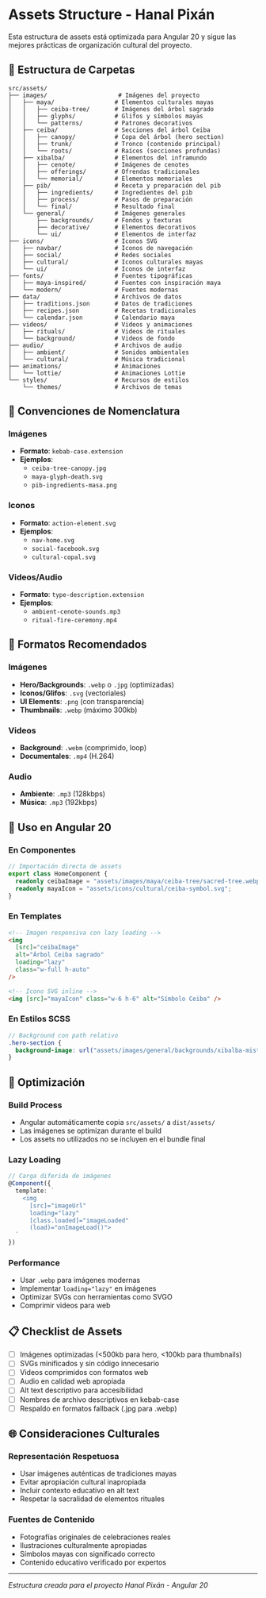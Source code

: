 # Assets Structure - Hanal Pixán

Esta estructura de assets está optimizada para Angular 20 y sigue las mejores prácticas de organización cultural del proyecto.

## 📁 Estructura de Carpetas

```
src/assets/
├── images/                    # Imágenes del proyecto
│   ├── maya/                 # Elementos culturales mayas
│   │   ├── ceiba-tree/       # Imágenes del árbol sagrado
│   │   ├── glyphs/           # Glifos y símbolos mayas
│   │   └── patterns/         # Patrones decorativos
│   ├── ceiba/                # Secciones del árbol Ceiba
│   │   ├── canopy/           # Copa del árbol (hero section)
│   │   ├── trunk/            # Tronco (contenido principal)
│   │   └── roots/            # Raíces (secciones profundas)
│   ├── xibalba/              # Elementos del inframundo
│   │   ├── cenote/           # Imágenes de cenotes
│   │   ├── offerings/        # Ofrendas tradicionales
│   │   └── memorial/         # Elementos memoriales
│   ├── pib/                  # Receta y preparación del pib
│   │   ├── ingredients/      # Ingredientes del pib
│   │   ├── process/          # Pasos de preparación
│   │   └── final/            # Resultado final
│   └── general/              # Imágenes generales
│       ├── backgrounds/      # Fondos y texturas
│       ├── decorative/       # Elementos decorativos
│       └── ui/               # Elementos de interfaz
├── icons/                    # Iconos SVG
│   ├── navbar/               # Iconos de navegación
│   ├── social/               # Redes sociales
│   ├── cultural/             # Iconos culturales mayas
│   └── ui/                   # Iconos de interfaz
├── fonts/                    # Fuentes tipográficas
│   ├── maya-inspired/        # Fuentes con inspiración maya
│   └── modern/               # Fuentes modernas
├── data/                     # Archivos de datos
│   ├── traditions.json       # Datos de tradiciones
│   ├── recipes.json          # Recetas tradicionales
│   └── calendar.json         # Calendario maya
├── videos/                   # Videos y animaciones
│   ├── rituals/              # Videos de rituales
│   └── background/           # Videos de fondo
├── audio/                    # Archivos de audio
│   ├── ambient/              # Sonidos ambientales
│   └── cultural/             # Música tradicional
├── animations/               # Animaciones
│   └── lottie/               # Animaciones Lottie
└── styles/                   # Recursos de estilos
    └── themes/               # Archivos de temas
```

## 🎨 Convenciones de Nomenclatura

### Imágenes

- **Formato**: `kebab-case.extension`
- **Ejemplos**:
  - `ceiba-tree-canopy.jpg`
  - `maya-glyph-death.svg`
  - `pib-ingredients-masa.png`

### Iconos

- **Formato**: `action-element.svg`
- **Ejemplos**:
  - `nav-home.svg`
  - `social-facebook.svg`
  - `cultural-copal.svg`

### Videos/Audio

- **Formato**: `type-description.extension`
- **Ejemplos**:
  - `ambient-cenote-sounds.mp3`
  - `ritual-fire-ceremony.mp4`

## 📱 Formatos Recomendados

### Imágenes

- **Hero/Backgrounds**: `.webp` o `.jpg` (optimizadas)
- **Iconos/Glifos**: `.svg` (vectoriales)
- **UI Elements**: `.png` (con transparencia)
- **Thumbnails**: `.webp` (máximo 300kb)

### Videos

- **Background**: `.webm` (comprimido, loop)
- **Documentales**: `.mp4` (H.264)

### Audio

- **Ambiente**: `.mp3` (128kbps)
- **Música**: `.mp3` (192kbps)

## 🔧 Uso en Angular 20

### En Componentes

```typescript
// Importación directa de assets
export class HomeComponent {
  readonly ceibaImage = "assets/images/maya/ceiba-tree/sacred-tree.webp";
  readonly mayaIcon = "assets/icons/cultural/ceiba-symbol.svg";
}
```

### En Templates

```html
<!-- Imagen responsiva con lazy loading -->
<img
  [src]="ceibaImage"
  alt="Árbol Ceiba sagrado"
  loading="lazy"
  class="w-full h-auto"
/>

<!-- Icono SVG inline -->
<img [src]="mayaIcon" class="w-6 h-6" alt="Símbolo Ceiba" />
```

### En Estilos SCSS

```scss
// Background con path relativo
.hero-section {
  background-image: url("assets/images/general/backgrounds/xibalba-mist.jpg");
}
```

## 🚀 Optimización

### Build Process

- Angular automáticamente copia `src/assets/` a `dist/assets/`
- Las imágenes se optimizan durante el build
- Los assets no utilizados no se incluyen en el bundle final

### Lazy Loading

```typescript
// Carga diferida de imágenes
@Component({
  template: `
    <img
      [src]="imageUrl"
      loading="lazy"
      [class.loaded]="imageLoaded"
      (load)="onImageLoad()">
  `
})
```

### Performance

- Usar `.webp` para imágenes modernas
- Implementar `loading="lazy"` en imágenes
- Optimizar SVGs con herramientas como SVGO
- Comprimir videos para web

## 📋 Checklist de Assets

- [ ] Imágenes optimizadas (<500kb para hero, <100kb para thumbnails)
- [ ] SVGs minificados y sin código innecesario
- [ ] Videos comprimidos con formatos web
- [ ] Audio en calidad web apropiada
- [ ] Alt text descriptivo para accesibilidad
- [ ] Nombres de archivo descriptivos en kebab-case
- [ ] Respaldo en formatos fallback (.jpg para .webp)

## 🌐 Consideraciones Culturales

### Representación Respetuosa

- Usar imágenes auténticas de tradiciones mayas
- Evitar apropiación cultural inapropiada
- Incluir contexto educativo en alt text
- Respetar la sacralidad de elementos rituales

### Fuentes de Contenido

- Fotografías originales de celebraciones reales
- Ilustraciones culturalmente apropiadas
- Símbolos mayas con significado correcto
- Contenido educativo verificado por expertos

---

_Estructura creada para el proyecto Hanal Pixán - Angular 20_
